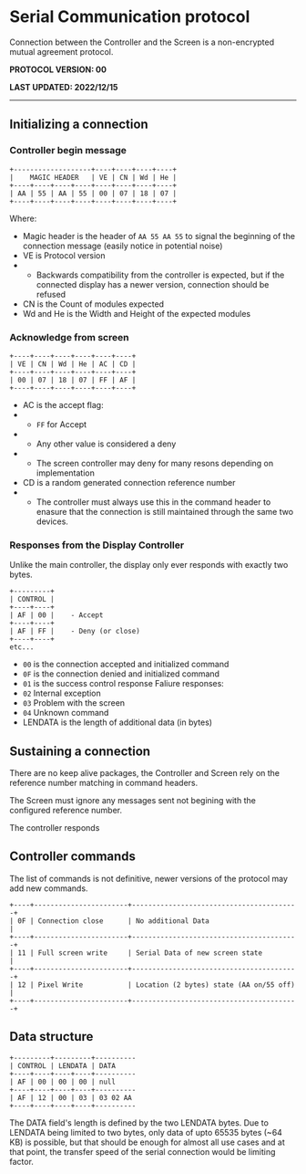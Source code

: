# Serial Communication protocol

Connection between the Controller and the Screen is a non-encrypted mutual agreement protocol.

**PROTOCOL VERSION: 00**

**LAST UPDATED: 2022/12/15**

----

## Initializing a connection
### Controller begin message
```
+-------------------+----+----+----+----+
|    MAGIC HEADER   | VE | CN | Wd | He |
+----+----+----+----+----+----+----+----+
| AA | 55 | AA | 55 | 00 | 07 | 18 | 07 |
+----+----+----+----+----+----+----+----+
```

Where:
- Magic header is the header of `AA 55 AA 55` to signal the beginning of the connection message (easily notice in potential noise)
- VE is Protocol version
- - Backwards compatibility from the controller is expected, but if the connected display has a newer version, connection should be refused
- CN is the Count of modules expected
- Wd and He is the Width and Height of the expected modules

### Acknowledge from screen
```
+----+----+----+----+----+----+
| VE | CN | Wd | He | AC | CD |
+----+----+----+----+----+----+
| 00 | 07 | 18 | 07 | FF | AF |
+----+----+----+----+----+----+
```
- AC is the accept flag: 
- - `FF` for Accept
- - Any other value is considered a deny 
- - The screen controller may deny for many resons depending on implementation
- CD is a random generated connection reference number
- - The controller must always use this in the command header to enasure that the connection is still maintained through the same two devices.

### Responses from the Display Controller
Unlike the main controller, the display only ever responds with exactly two bytes.
```
+---------+
| CONTROL |
+----+----+
| AF | 00 |    - Accept
+----+----+
| AF | FF |    - Deny (or close)    
+----+----+
etc...
```
- `00` is the connection accepted and initialized command
- `0F` is the connection denied and initialized command
- `01` is the success control response
Faliure responses:
- `02` Internal exception
- `03` Problem with the screen
- `04` Unknown command
- LENDATA is the length of additional data (in bytes)

## Sustaining a connection

There are no keep alive packages, the Controller and Screen rely on the reference number matching in command headers.

The Screen must ignore any messages sent not begining with the configured reference number.

The controller responds

## Controller commands

The list of commands is not definitive, newer versions of the protocol may add new commands.
```
+----+-----------------------+-----------------------------------------+
| 0F | Connection close      | No additional Data                      |
+----+-----------------------+-----------------------------------------+
| 11 | Full screen write     | Serial Data of new screen state         |
+----+-----------------------+-----------------------------------------+
| 12 | Pixel Write           | Location (2 bytes) state (AA on/55 off) |
+----+-----------------------+-----------------------------------------+
```

## Data structure
```
+---------+---------+----------
| CONTROL | LENDATA | DATA
+----+----+----+----+----------
| AF | 00 | 00 | 00 | null
+----+----+----+----+----------
| AF | 12 | 00 | 03 | 03 02 AA 
+----+----+----+----+----------
```
The DATA field's length is defined by the two LENDATA bytes. Due to LENDATA being limited to two bytes, only data of upto 65535 bytes (~64 KB) is possible, but that should be enough for almost all use cases and at that point, the transfer speed of the serial connection would be limiting factor.